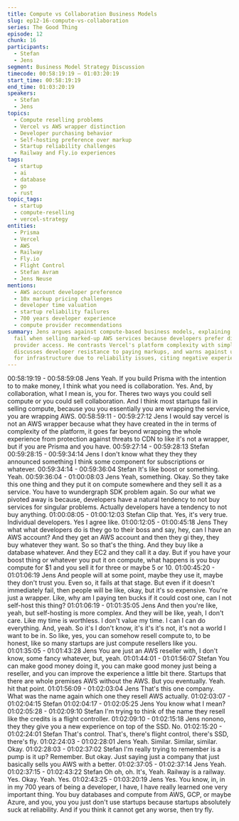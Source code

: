```yaml
---
title: Compute vs Collaboration Business Models
slug: ep12-16-compute-vs-collaboration
series: The Good Thing
episode: 12
chunk: 16
participants:
  - Stefan
  - Jens
segment: Business Model Strategy Discussion
timecode: 00:58:19:19 – 01:03:20:19
start_time: 00:58:19:19
end_time: 01:03:20:19
speakers:
  - Stefan
  - Jens
topics:
  - Compute reselling problems
  - Vercel vs AWS wrapper distinction
  - Developer purchasing behavior
  - Self-hosting preference over markup
  - Startup reliability challenges
  - Railway and Fly.io experiences
tags:
  - startup
  - ai
  - database
  - go
  - rust
topic_tags:
  - startup
  - compute-reselling
  - vercel-strategy
entities:
  - Prisma
  - Vercel
  - AWS
  - Railway
  - Fly.io
  - Flight Control
  - Stefan Avram
  - Jens Neuse
mentions:
  - AWS account developer preference
  - 10x markup pricing challenges
  - developer time valuation
  - startup reliability failures
  - 700 years developer experience
  - compute provider recommendations
summary: Jens argues against compute-based business models, explaining how startups
  fail when selling marked-up AWS services because developers prefer direct cloud
  provider access. He contrasts Vercel's platform complexity with simple AWS wrappers,
  discusses developer resistance to paying markups, and warns against using startups
  for infrastructure due to reliability issues, citing negative experiences with Fly.io.
---
```


00:58:19:19 - 00:58:59:08
Jens
Yeah. If you build Prisma with the intention to to make money, I think what you need is
collaboration. Yes. And, by collaboration, what I mean is, you for. Theres two ways you could
sell compute or you could sell collaboration. And I think most startups fail in selling compute,
because you you essentially you are wrapping the service, you are wrapping AWS.
00:58:59:11 - 00:59:27:12
Jens
I would say vercel is not an AWS wrapper because what they have created in the in terms of
complexity of the platform, it goes far beyond wrapping the whole experience from protection
against threats to CDN to like it's not a wrapper, but if you are Prisma and you have.
00:59:27:14 - 00:59:28:13
Stefan
00:59:28:15 - 00:59:34:14
Jens
I don't know what they they they announced something I think some component for
subscriptions or whatever.
00:59:34:14 - 00:59:36:04
Stefan
It's like boost or something. Yeah.
00:59:36:04 - 01:00:08:03
Jens
Yeah, something. Okay. So they take this one thing and they put it on compute somewhere and
they sell it as a service. You have to wundergraph SDK problem again. So our what we pivoted
away is because, developers have a natural tendency to not buy services for singular problems.
Actually developers have a tendency to not buy anything.
01:00:08:05 - 01:00:12:03
Stefan
Clip that. Yes, it's very true. Individual developers. Yes I agree like.
01:00:12:05 - 01:00:45:18
Jens
They what what developers do is they go to their boss and say, hey, can I have an AWS
account? And they get an AWS account and then they gi they, they buy whatever they want. So
so that's the thing. And they buy like a database whatever. And they EC2 and they call it a day.
But if you have your boost thing or whatever you put it on compute, what happens is you buy
compute for $1 and you sell it for three or maybe 5 or 10.
01:00:45:20 - 01:01:06:19
Jens
And people will at some point, maybe they use it, maybe they don't trust you. Even so, it fails at
that stage. But even if it doesn't immediately fail, then people will be like, okay, but it's so
expensive. You're just a wrapper. Like, why am I paying ten bucks if it could cost one, can I not
self-host this thing?
01:01:06:19 - 01:01:35:05
Jens
And then you're like, yeah, but self-hosting is more complex. And they will be like, yeah, I don't
care. Like my time is worthless. I don't value my time. I can I can do everything. And, yeah. So
it's I don't know, it's it's it's not, it's not a world I want to be in. So like, yes, you can somehow
resell compute to, to be honest, like so many startups are just compute resellers like you.
01:01:35:05 - 01:01:43:28
Jens
You are just an AWS reseller with, I don't know, some fancy whatever, but, yeah.
01:01:44:01 - 01:01:56:07
Stefan
You can make good money doing it, you can make good money just being a reseller, and you
can improve the experience a little bit there. Startups that there are whole premises AWS
without the AWS. But you eventually. Yeah. hit that point.
01:01:56:09 - 01:02:03:04
Jens
That's this one company. What was the name again which one they resell AWS actually.
01:02:03:07 - 01:02:04:15
Stefan
01:02:04:17 - 01:02:05:25
Jens
You know what I mean?
01:02:05:28 - 01:02:09:10
Stefan
I'm trying to think of the name they resell like the credits is a flight controller.
01:02:09:10 - 01:02:15:18
Jens
nonono, they they give you a new experience on top of the SSD. No.
01:02:15:20 - 01:02:24:01
Stefan
That's control. That's, there's flight control, there's SSD, there's fly.
01:02:24:03 - 01:02:28:01
Jens
Yeah. Similar. Similar, similar. Okay.
01:02:28:03 - 01:02:37:02
Stefan
I'm really trying to remember is a pump is it up? Remember. But okay. Just saying just a
company that just basically sells you AWS with a better.
01:02:37:05 - 01:02:37:14
Jens
Yeah.
01:02:37:15 - 01:02:43:22
Stefan
Oh oh, oh. It's, Yeah. Railway is a railway. Yes. Okay. Yeah. Yes.
01:02:43:25 - 01:03:20:19
Jens
Yes. You know, in, in in my 700 years of being a developer, I have, I have really learned one
very important thing. You buy databases and compute from AWS, GCP, or maybe Azure, and
you, you you just don't use startups because startups absolutely suck at reliability. And if you
think it cannot get any worse, then try fly.